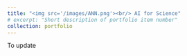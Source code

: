 ```yaml
---
title: "<img src='/images/ANN.png'><br/> AI for Science"
# excerpt: "Short description of portfolio item number"
collection: portfolio
---
```


To update

